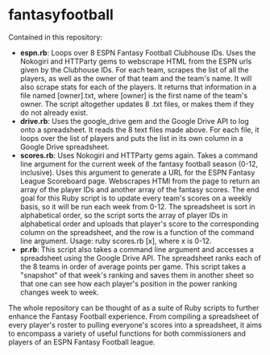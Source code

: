# fantasyfootball

Contained in this repository:

<ul>
<li><b>espn.rb</b>: Loops over 8 ESPN Fantasy Football Clubhouse IDs. Uses the Nokogiri and HTTParty gems to webscrape HTML from the ESPN urls given by the Clubhouse IDs. For each team, scrapes the list of all the players, as well as the owner of that team and the team's name. It will also scrape stats for each of the players. It returns that information in a file named [owner].txt, where [owner] is the first name of the team's owner. The script altogether updates 8 .txt files, or makes them if they do not already exist.</li>

<li><b>drive.rb</b>: Uses the google_drive gem and the Google Drive API to log onto a spreadsheet. It reads the 8 text files made above.  For each file, it loops over the list of players and puts the list in its own column in a Google Drive spreadsheet.</li>

<li><b>scores.rb</b>: Uses Nokogiri and HTTParty gems again. Takes a command line argument for the current week of the fantasy football season (0-12, inclusive). Uses this argument to generate a URL for the ESPN Fantasy League Scoreboard page. Webscrapes HTMl from the page to return an array of the player IDs and another array of the fantasy scores. The end goal for this Ruby script is to update every team's scores on a weekly basis, so it will be run each week from 0-12. The spreadsheet is sort in alphabetical order, so the script sorts the array of player IDs in alphabetical order and uploads that player's score to the corresponding column on the spreadsheet, and the row is a function of the command line argument. Usage: ruby scores.rb [x], where x is 0-12.</li>

<li><b>pr.rb</b>: This script also takes a command line argument and accesses a spreadsheet using the Google Drive API. The spreadsheet ranks each of the 8 teams in order of average points per game. This script takes a "snapshot" of that week's ranking and saves them in another sheet so that one can see how each player's position in the power ranking changes week to week.

</ul>

The whole repository can be thought of as a suite of Ruby scripts to further enhance the Fantasy Football experience. From compiling a spreadsheet of every player's roster to pulling everyone's scores into a spreadsheet, it aims to encompass a variety of useful functions for both commissioners and players of an ESPN Fantasy Football league.
